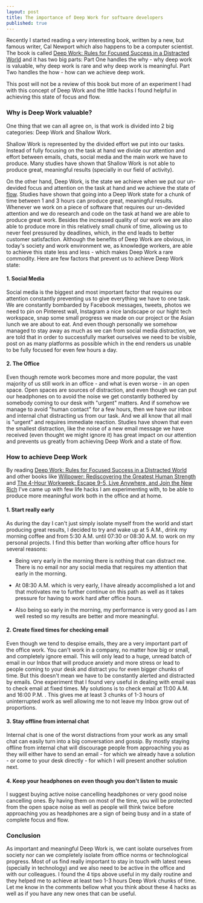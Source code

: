```yaml
---
layout: post
title: The importance of Deep Work for software developers
published: true
---
```


Recently I started reading a very interesting book, written by a new, but famous writer, Cal Newport which also happens to be a computer scientist. The book is called <a href="http://www.amazon.com/gp/product/1455586692/ref=as_li_tl?ie=UTF8&camp=1789&creative=9325&creativeASIN=1455586692&linkCode=as2&tag=progrlife01-20&linkId=FNTWPEOLJTYIQFUZ" target="_blank">Deep Work: Rules for Focused Success in a Distracted World</a>
and it has two big parts: Part One handles the why - why deep work is valuable, why deep work is rare and why deep work is meaningful. Part Two handles the how - how can we achieve deep work.  

This post will not be a review of this book but more of an experiment I had with this concept of Deep Work and the little hacks I found helpful in achieving this state of focus and flow.

### Why is Deep Work valuable?

One thing that we can all agree on, is that work is divided into 2 big categories: Deep Work and Shallow Work.

Shallow Work is represented by the divided effort we put into our tasks. Instead of fully focusing on the task at hand we divide our attention and effort between emails, chats, social media and the main work we have to produce. Many studies have shown that Shallow Work is not able to produce great, meaningful results (specially in our field of activity).

On the other hand, Deep Work, is the state we achieve when we put our un-devided focus and attention on the task at hand and we achieve the state of <a href="https://en.wikipedia.org/wiki/Flow_(psychology)" target="_blank">flow</a>. Studies have shown that going into a Deep Work state for a chunk of time between 1 and 3 hours can produce great, meaningful results.
Whenever we work on a piece of software that requires our un-devided attention and we do research and code on the task at hand we are able to produce great work. Besides the increased quality of our work we are also able to produce more in this relatively small chunk of time, allowing us to never feel pressured by deadlines, which, in the end leads to better customer satisfaction.
Although the benefits of Deep Work are obvious, in today's society and work environment we, as knowledge workers, are able to achieve this state less and less - which makes Deep Work a rare commodity. Here are few factors that prevent us to achieve Deep Work state:

#### 1. Social Media

Social media is the biggest and most important factor that requires our attention constantly preventing us to give everything we have to one task. We are constantly bombarded by Facebook messages, tweets, photos we need to pin on Pinterest wall, Instagram a nice landscape or our hight tech workspace, snap some small progress we made on our project or the Asian lunch we are about to eat. And even though personally we somehow managed to stay away as much as we can from social media distraction, we are told that in order to successfully market ourselves we need to be visible, post on as many platforms as possible which in the end renders us unable to be fully focused for even few hours a day.

#### 2. The Office

Even though remote work becomes more and more popular, the vast majority of us still work in an office - and what is even worse - in an open space. Open spaces are sources of distraction, and even though we can put our headphones on to avoid the noise we get constantly bothered by somebody coming to our desk with "urgent" matters.
And if somehow we manage to avoid "human contact" for a few hours, then we have our inbox and internal chat distracting us from our task. And we all know that all mail is "urgent" and requires immediate reaction.
Studies have shown that even the smallest distraction, like the noise of a new email message we have received (even thought we might ignore it) has great impact on our attention and prevents us greatly from achieving Deep Work and a state of flow.

### How to achieve Deep Work

By reading <a href="http://www.amazon.com/gp/product/1455586692/ref=as_li_tl?ie=UTF8&camp=1789&creative=9325&creativeASIN=1455586692&linkCode=as2&tag=progrlife01-20&linkId=FNTWPEOLJTYIQFUZ" target="_blank">Deep Work: Rules for Focused Success in a Distracted World</a> and other books like <a href="http://www.amazon.com/gp/product/0143122231/ref=as_li_tl?ie=UTF8&camp=1789&creative=9325&creativeASIN=0143122231&linkCode=as2&tag=progrlife01-20&linkId=I5IDKEVLTORJIHQL" target="_blank">Willpower: Rediscovering the Greatest Human Strength</a> and <a href="http://www.amazon.com/gp/product/0307465357/ref=as_li_tl?ie=UTF8&camp=1789&creative=9325&creativeASIN=0307465357&linkCode=as2&tag=progrlife01-20&linkId=EHRKLE7SEVSI2ZH6" target="_blank">The 4-Hour Workweek: Escape 9-5, Live Anywhere, and Join the New Rich</a> I've came up with few life hacks I am experimenting with, to be able to produce more meaningful work both in the office and at home.

#### 1. Start really early

As during the day I can't just simply isolate myself from the world and start producing great results, I decided to try and wake up at 5 A.M., drink my morning coffee and from 5:30 A.M. until 07:30 or 08:30 A.M. to work on my personal projects. I find this better than working after office hours for several reasons:

- Being very early in the morning there is nothing that can distract me. There is no email nor any social media that requires my attention that early in the morning.
    
- At 08:30 A.M. which is very early, I have already accomplished a lot and that motivates me to further continue on this path as well as it takes pressure for having to work hard after office hours.
    
- Also being so early in the morning, my performance is very good as I am well rested so my results are better and more meaningful.

#### 2. Create fixed times for checking email

Even though we tend to despise emails, they are a very important part of the office work. You can't work in a company, no matter how big or small, and completely ignore email. This will only lead to a huge, unread batch of email in our Inbox that will produce anxiety and more stress or lead to people coming to your desk and distract you for even bigger chunks of time. But this doesn't mean we have to be constantly alerted and distracted by emails.
One experiment that I found very useful in dealing with email was to check email at fixed times. My solutions is to check email at 11:00 A.M. and 16:00 P.M. . This gives me at least 3 chunks of 1-3 hours of uninterrupted work as well allowing me to not leave my Inbox grow out of proportions. 

#### 3. Stay offline from internal chat

Internal chat is one of the worst distractions from your work as any small chat can easily turn into a big conversation and gossip. By mostly staying offline from internal chat will discourage people from approaching you as they will either have to send an email - for which we already have a solution - or come to your desk directly - for which I will present another solution next.

#### 4. Keep your headphones on even though you don't listen to music

I suggest buying active noise cancelling headphones or very good noise cancelling ones. By having them on most of the time, you will be protected from the open space noise as well as people will think twice before approaching you as headphones are a sign of being busy and in a state of complete focus and flow.

### Conclusion

As important and meaningful Deep Work is, we cant isolate ourselves from society nor can we completely isolate from office norms or technological progress. Most of us find really important to stay in touch with latest news (specially in technology) and we also need to be active in the office and with our colleagues.
I found the 4 tips above useful in my daily routine and they helped me to achieve at least two 1-3 hours Deep Work chunks of time.
Let me know in the comments bellow what you think about these 4 hacks as well as if you have any new ones that can be useful. 
